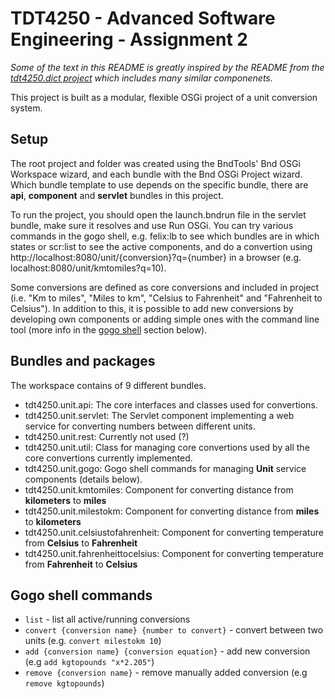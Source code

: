 # TDT4250 - Advanced Software Engineering - Assignment 2

_Some of the text in this README is greatly inspired by the README from the [tdt4250.dict project](https://gitlab.stud.idi.ntnu.no/TDT4250/examples/blob/master/dict-ws/README.md "tdt4250.dict project README") which includes many similar componenets._

This project is built as a modular, flexible OSGi project of a unit conversion system.

## Setup

The root project and folder was created using the BndTools' Bnd OSGi Workspace wizard, and each bundle with the Bnd OSGi Project wizard. Which bundle template to use depends on the specific bundle, there are **api**, **component** and **servlet** bundles in this project.

To run the project, you should open the launch.bndrun file in the servlet bundle, make sure it resolves and use Run OSGi. You can try various commands in the gogo shell, e.g. felix:lb to see which bundles are in which states or scr:list to see the active components, and do a convertion using http://localhost:8080/unit/{conversion}?q={number} in a browser (e.g. localhost:8080/unit/kmtomiles?q=10).

Some conversions are defined as core conversions and included in project (i.e. "Km to miles", "Miles to km", "Celsius to Fahrenheit" and "Fahrenheit to Celsius"). In addition to this, it is possible to add new conversions by developing own components or adding simple ones with the command line tool (more info in the [gogo shell](#gogo-shell-commands) section below).

## Bundles and packages

The workspace contains of 9 different bundles.

- tdt4250.unit.api: The core interfaces and classes used for convertions.
- tdt4250.unit.servlet: The Servlet component implementing a web service for converting numbers between different units.
- tdt4250.unit.rest: Currently not used (?)
- tdt4250.unit.util: Class for managing core convertions used by all the core convertions currently implemented.
- tdt4250.unit.gogo: Gogo shell commands for managing **Unit** service components (details below).
- tdt4250.unit.kmtomiles: Component for converting distance from **kilometers** to **miles**
- tdt4250.unit.milestokm: Component for converting distance from **miles** to **kilometers**
- tdt4250.unit.celsiustofahrenheit: Component for converting temperature from **Celsius** to **Fahrenheit**
- tdt4250.unit.fahrenheittocelsius: Component for converting temperature from **Fahrenheit** to **Celsius**

## Gogo shell commands

- `list` - list all active/running conversions
- `convert {conversion name} {number to convert}` - convert between two units (e.g. `convert milestokm 10`)
- `add {conversion name} {conversion equation}` - add new conversion (e.g `add kgtopounds "x*2.205"`)
- `remove {conversion name}` - remove manually added conversion (e.g `remove kgtopounds`)
